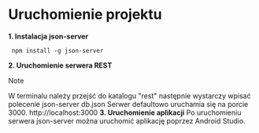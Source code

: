# Uruchomienie projektu

**1. Instalacja json-server**

   ```
    npm install -g json-server
   ```
**2. Uruchomienie serwera REST**
> [!NOTE]
> W terminalu należy przejść do katalogu "rest" następnie wystarczy wpisać polecenie json-server db.json
> Serwer defaultowo uruchamia się na porcie 3000. http://localhost:3000
**3. Uruchomienie aplikacji**
Po uruchomieniu serwera json-server można uruchomić aplikację poprzez Android Studio.

